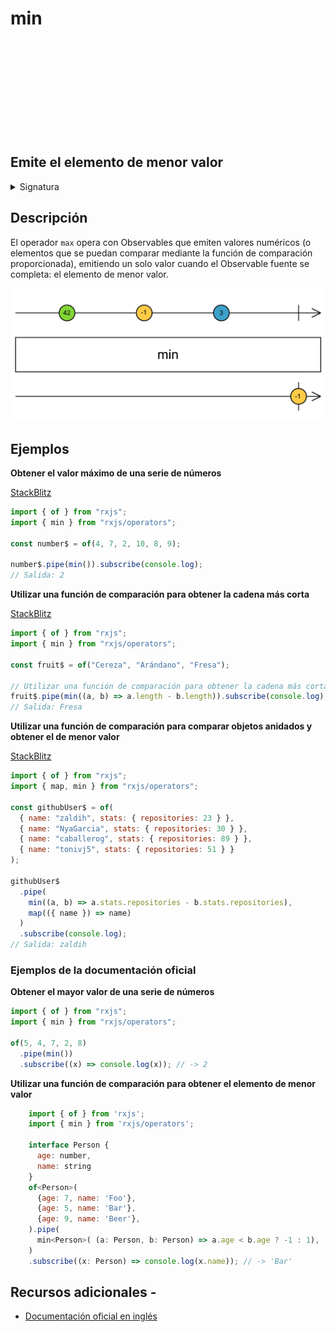 <div class="page-heading">

# min

<a target="_blank" href="https://github.com/ReactiveX/rxjs/blob/master/src/internal/operators/min.ts">
<svg>
  <use xlink:href="/assets/icons/github.svg#github"></use>
</svg>
</a>
</div>

<h2 class="subtitle"> Emite el elemento de menor valor
</h2>

<details>
<summary>Signatura</summary>

### Firma

`min<T>(comparer?: (x: T, y: T) => number): MonoTypeOperatorFunction<T>`

### Parámetros

<table>
<tr><td>comparer</td><td>Opcional. El valor por defecto es <code>undefined</code>.
Función de comparación opcional, para comparar el valor de dos elementos.
</td></tr>
</table>

### Retorna

`MonoTypeOperatorFunction<T>`: Un Observable que emite el elemento de menor valor.

</details>

## Descripción

El operador `max` opera con Observables que emiten valores numéricos (o elementos que se puedan comparar mediante la función de comparación proporcionada), emitiendo un solo valor cuando el Observable fuente se completa: el elemento de menor valor.

<img src="assets/images/marble-diagrams/mathematical-aggregate/min.png" alt="Diagrama de canicas del operador min">

## Ejemplos

**Obtener el valor máximo de una serie de números**

<a target="_blank" href="https://stackblitz.com/edit/rxjs-min-1?file=index.ts">StackBlitz</a>

```javascript
import { of } from "rxjs";
import { min } from "rxjs/operators";

const number$ = of(4, 7, 2, 10, 8, 9);

number$.pipe(min()).subscribe(console.log);
// Salida: 2
```

**Utilizar una función de comparación para obtener la cadena más corta**

<a target="_blank" href="https://stackblitz.com/edit/rxjs-min-2?file=index.ts">StackBlitz</a>

```javascript
import { of } from "rxjs";
import { min } from "rxjs/operators";

const fruit$ = of("Cereza", "Arándano", "Fresa");

// Utilizar una función de comparación para obtener la cadena más corta
fruit$.pipe(min((a, b) => a.length - b.length)).subscribe(console.log);
// Salida: Fresa
```

**Utilizar una función de comparación para comparar objetos anidados y obtener el de menor valor**

<a target="_blank" href="https://stackblitz.com/edit/rxjs-min-3?file=index.ts">StackBlitz</a>

```javascript
import { of } from "rxjs";
import { map, min } from "rxjs/operators";

const githubUser$ = of(
  { name: "zaldih", stats: { repositories: 23 } },
  { name: "NyaGarcia", stats: { repositories: 30 } },
  { name: "caballerog", stats: { repositories: 89 } },
  { name: "tonivj5", stats: { repositories: 51 } }
);

githubUser$
  .pipe(
    min((a, b) => a.stats.repositories - b.stats.repositories),
    map(({ name }) => name)
  )
  .subscribe(console.log);
// Salida: zaldih
```

### Ejemplos de la documentación oficial

**Obtener el mayor valor de una serie de números**

```javascript
import { of } from "rxjs";
import { min } from "rxjs/operators";

of(5, 4, 7, 2, 8)
  .pipe(min())
  .subscribe((x) => console.log(x)); // -> 2
```

**Utilizar una función de comparación para obtener el elemento de menor valor**

```javascript
    import { of } from 'rxjs';
    import { min } from 'rxjs/operators';

    interface Person {
      age: number,
      name: string
    }
    of<Person>(
      {age: 7, name: 'Foo'},
      {age: 5, name: 'Bar'},
      {age: 9, name: 'Beer'},
    ).pipe(
      min<Person>( (a: Person, b: Person) => a.age < b.age ? -1 : 1),
    )
    .subscribe((x: Person) => console.log(x.name)); // -> 'Bar'
```

## Recursos adicionales -

- [Documentación oficial en inglés](https://rxjs-dev.firebaseapp.com/api/operators/min)
